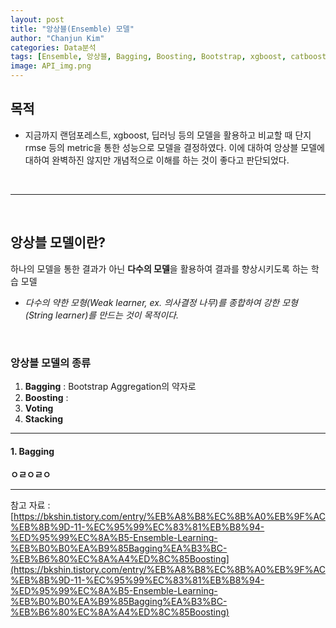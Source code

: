 ```yaml
---
layout: post
title: "앙상블(Ensemble) 모델"
author: "Chanjun Kim"
categories: Data분석
tags: [Ensemble, 앙상블, Bagging, Boosting, Bootstrap, xgboost, catboost, adaboost, lightgbm, modeling]
image: API_img.png
---
```


## **목적**
- 지금까지 랜덤포레스트, xgboost, 딥러닝 등의 모델을 활용하고 비교할 때 단지 rmse 등의 metric을 통한 성능으로 모델을 결정하였다. 이에 대하여 앙상블 모델에 대하여 완벽하진 않지만 개념적으로 이해를 하는 것이 좋다고 판단되었다.
<br/>

---

<br/>

## **앙상블 모델이란?**
하나의 모델을 통한 결과가 아닌 **다수의 모델**을 활용하여 결과를 향상시키도록 하는 학습 모델
- *다수의 약한 모형(Weak learner, ex. 의사결정 나무)를 종합하여 강한 모형(String learner)를 만드는 것이 목적이다.*

<br/>

### **앙상블 모델의 종류**
1. **Bagging** : Bootstrap Aggregation의 약자로 
2. **Boosting** : 
3. **Voting**
4. **Stacking**

---

#### **1. Bagging**
**ㅇㄹㅇㄹㅇ**




---
참고 자료 : [https://bkshin.tistory.com/entry/%EB%A8%B8%EC%8B%A0%EB%9F%AC%EB%8B%9D-11-%EC%95%99%EC%83%81%EB%B8%94-%ED%95%99%EC%8A%B5-Ensemble-Learning-%EB%B0%B0%EA%B9%85Bagging%EA%B3%BC-%EB%B6%80%EC%8A%A4%ED%8C%85Boosting](https://bkshin.tistory.com/entry/%EB%A8%B8%EC%8B%A0%EB%9F%AC%EB%8B%9D-11-%EC%95%99%EC%83%81%EB%B8%94-%ED%95%99%EC%8A%B5-Ensemble-Learning-%EB%B0%B0%EA%B9%85Bagging%EA%B3%BC-%EB%B6%80%EC%8A%A4%ED%8C%85Boosting)